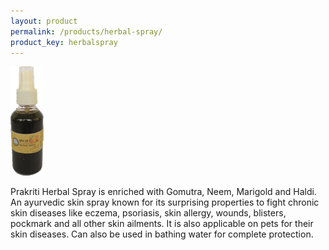 ```yaml
---
layout: product
permalink: /products/herbal-spray/
product_key: herbalspray
---
```


![](/images/products/herbal-spray.png)

Prakriti Herbal Spray is enriched with Gomutra, Neem, Marigold and Haldi. An ayurvedic skin spray known for its surprising properties to fight chronic skin diseases like eczema, psoriasis, skin allergy, wounds, blisters, pockmark and all other skin ailments. It is also applicable on pets for their skin diseases. Can also be used in bathing water for complete protection.
